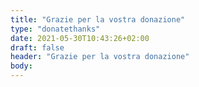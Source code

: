 ```yaml
---
title: "Grazie per la vostra donazione"
type: "donatethanks"
date: 2021-05-30T10:43:26+02:00
draft: false
header: "Grazie per la vostra donazione"
body: 
---
```

